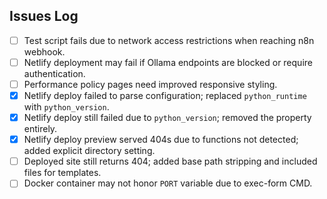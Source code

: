 ## Issues Log

- [ ] Test script fails due to network access restrictions when reaching n8n webhook.
- [ ] Netlify deployment may fail if Ollama endpoints are blocked or require authentication.
- [ ] Performance policy pages need improved responsive styling.
- [x] Netlify deploy failed to parse configuration; replaced `python_runtime` with `python_version`.
- [x] Netlify deploy still failed due to `python_version`; removed the property entirely.
- [x] Netlify deploy preview served 404s due to functions not detected; added explicit directory setting.
- [ ] Deployed site still returns 404; added base path stripping and included files for templates.
- [ ] Docker container may not honor `PORT` variable due to exec-form CMD.
